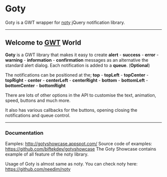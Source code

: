 # Goty

Goty is a GWT wrapper for <a href="https://github.com/needim/noty" target="_blank">noty</a> jQuery notification library.

***

## Welcome to <a href="http://www.gwtproject.com" target="_blank">GWT</a> World

**Goty** is a GWT library that makes it easy to create **alert** - **success** - **error** - **warning** - **information** - **confirmation** messages as an alternative the standard alert dialog. Each notification is added to a **queue**. (**Optional**)

The notifications can be positioned at the;
**top** - **topLeft** - **topCenter** - **topRight** - **center** - **centerLeft** - **centerRight** - **bottom** - **bottomLeft** - **bottomCenter** - **bottomRight**

There are lots of other options in the API to customise the text, animation, speed, buttons and much more.

It also has various callbacks for the buttons, opening closing the notifications and queue control.

***

### Documentation

Eamples: <http://gotyshowcase.appspot.com/>
Source code of examples: <https://github.com/biftekdev/gotyshowcase>
The Goty Showcase contains example of all feature of the noty library.

Usage of Goty is almost same as noty. You can check noty here: <https://github.com/needim/noty> 
